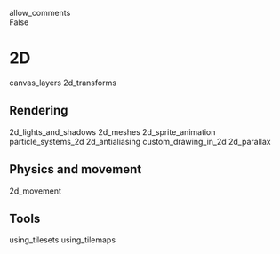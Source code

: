 allow\_comments  
False

# 2D

canvas\_layers 2d\_transforms

## Rendering

2d\_lights\_and\_shadows 2d\_meshes 2d\_sprite\_animation
particle\_systems\_2d 2d\_antialiasing custom\_drawing\_in\_2d
2d\_parallax

## Physics and movement

2d\_movement

## Tools

using\_tilesets using\_tilemaps
